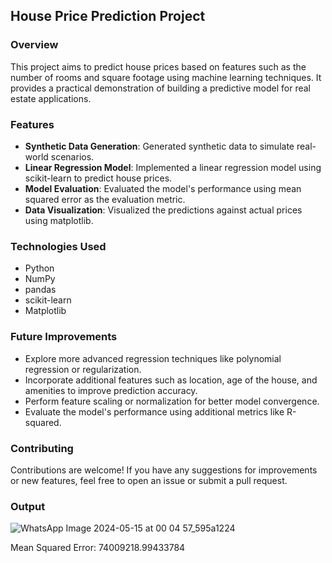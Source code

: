 
## House Price Prediction Project

### Overview
This project aims to predict house prices based on features such as the number of rooms and square footage using machine learning techniques. It provides a practical demonstration of building a predictive model for real estate applications.

### Features
- **Synthetic Data Generation**: Generated synthetic data to simulate real-world scenarios.
- **Linear Regression Model**: Implemented a linear regression model using scikit-learn to predict house prices.
- **Model Evaluation**: Evaluated the model's performance using mean squared error as the evaluation metric.
- **Data Visualization**: Visualized the predictions against actual prices using matplotlib.

### Technologies Used
- Python
- NumPy
- pandas
- scikit-learn
- Matplotlib

### Future Improvements
- Explore more advanced regression techniques like polynomial regression or regularization.
- Incorporate additional features such as location, age of the house, and amenities to improve prediction accuracy.
- Perform feature scaling or normalization for better model convergence.
- Evaluate the model's performance using additional metrics like R-squared.


### Contributing
Contributions are welcome! If you have any suggestions for improvements or new features, feel free to open an issue or submit a pull request.

### Output
![WhatsApp Image 2024-05-15 at 00 04 57_595a1224](https://github.com/kunalakrishna12/Creating-a-House-Price-Prediction-Application/assets/64822404/dc19ee71-9a0f-48d0-aa25-61b1a184fede)

Mean Squared Error: 74009218.99433784
